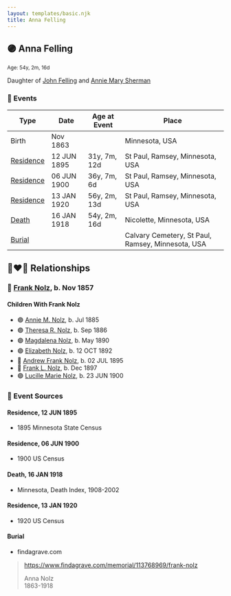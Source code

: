 ```yaml
---
layout: templates/basic.njk
title: Anna Felling
---
```

## 🟣 Anna Felling
<small>Age: 54y, 2m, 16d</small>

Daughter of [John Felling](/people/8/83711573) and [Annie Mary Sherman](/people/3/35774638)

### 📆 Events

Type | Date | Age at Event | Place
------ | ------ | ------ | ------
Birth | Nov 1863 |  | Minnesota, USA
[Residence](#event-event-0) | 12 JUN 1895 | 31y, 7m, 12d | St Paul, Ramsey, Minnesota, USA
[Residence](#event-event-1) | 06 JUN 1900 | 36y, 7m, 6d | St Paul, Ramsey, Minnesota, USA
[Residence](#event-event-2) | 13 JAN 1920 | 56y, 2m, 13d | St Paul, Ramsey, Minnesota, USA
[Death](#event-event-7) | 16 JAN 1918 | 54y, 2m, 16d | Nicolette, Minnesota, USA
[Burial](#event-event-8) |  |  | Calvary Cemetery, St Paul, Ramsey, Minnesota, USA

## 👩‍❤️‍👨 Relationships

### 🔵 [Frank Nolz](/people/6/61628928), b. Nov 1857

#### Children With Frank Nolz
* 🟣 [Annie M. Nolz](/people/9/95147455), b. Jul 1885
* 🟣 [Theresa R. Nolz](/people/5/50924540), b. Sep 1886
* 🟣 [Magdalena Nolz](/people/7/73853224), b. May 1890
* 🟣 [Elizabeth Nolz](/people/3/37387446), b. 12 OCT 1892
* 🔵 [Andrew Frank Nolz](/people/2/26908800), b. 02 JUL 1895
* 🔵 [Frank L. Nolz](/people/9/95132139), b. Dec 1897
* 🟣 [Lucille Marie Nolz](/people/5/51370797), b. 23 JUN 1900
### 📰 Event Sources

#### <a id="event-event-0"></a> Residence, 12 JUN 1895
* 1895 Minnesota State Census

#### <a id="event-event-1"></a> Residence, 06 JUN 1900
* 1900 US Census

#### <a id="event-event-7"></a> Death, 16 JAN 1918
* Minnesota, Death Index, 1908-2002

#### <a id="event-event-2"></a> Residence, 13 JAN 1920
* 1920 US Census

#### <a id="event-event-8"></a> Burial
* findagrave.com
>   
  > https://www.findagrave.com/memorial/113768969/frank-nolz  
  >   
  > Anna Nolz  
  > 1863-1918
